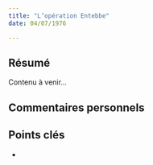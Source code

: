 ```yaml
---
title: "L’opération Entebbe"
date: 04/07/1976

---
```


## Résumé
Contenu à venir…

## Commentaires personnels

## Points clés
- 
